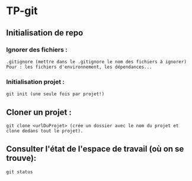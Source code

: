# TP-git
## Initialisation de repo
### Ignorer des fichiers :
    .gitignore (mettre dans le .gitignore le nom des fichiers à ignorer)
    Pour : les fichiers d'environnement, les dépendances...

### Initialisation projet : 
    git init (une seule fois par projet!)

## Cloner un projet :
    git clone <urlDuProjet> (crée un dossier avec le nom du projet et clone dedans tout le projet).
## Consulter l'état de l'espace de travail (où on se trouve):
    git status
